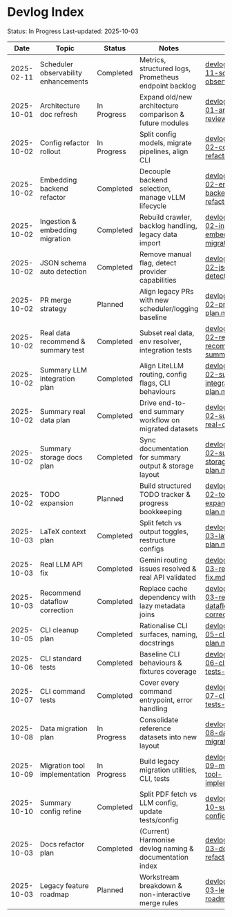 # Devlog Index
Status: In Progress
Last-updated: 2025-10-03

| Date | Topic | Status | Notes | Link |
| --- | --- | --- | --- | --- |
| 2025-02-11 | Scheduler observability enhancements | Completed | Metrics, structured logs, Prometheus endpoint backlog | [devlog/2025-02-11-scheduler-observability.md](2025-02-11-scheduler-observability.md) |
| 2025-10-01 | Architecture doc refresh | In Progress | Expand old/new architecture comparison & future modules | [devlog/2025-10-01-architecture-review.md](2025-10-01-architecture-review.md) |
| 2025-10-02 | Config refactor rollout | In Progress | Split config models, migrate pipelines, align CLI | [devlog/2025-10-02-config-refactor-plan.md](2025-10-02-config-refactor-plan.md) |
| 2025-10-02 | Embedding backend refactor | Completed | Decouple backend selection, manage vLLM lifecycle | [devlog/2025-10-02-embedding-backend-refactor.md](2025-10-02-embedding-backend-refactor.md) |
| 2025-10-02 | Ingestion & embedding migration | Completed | Rebuild crawler, backlog handling, legacy data import | [devlog/2025-10-02-ingestion-embedding-migration.md](2025-10-02-ingestion-embedding-migration.md) |
| 2025-10-02 | JSON schema auto detection | Completed | Remove manual flag, detect provider capabilities | [devlog/2025-10-02-json-schema-detection-plan.md](2025-10-02-json-schema-detection-plan.md) |
| 2025-10-02 | PR merge strategy | Planned | Align legacy PRs with new scheduler/logging baseline | [devlog/2025-10-02-pr-merge-plan.md](2025-10-02-pr-merge-plan.md) |
| 2025-10-02 | Real data recommend & summary test | Completed | Subset real data, env resolver, integration tests | [devlog/2025-10-02-real-data-recommend-summary-plan.md](2025-10-02-real-data-recommend-summary-plan.md) |
| 2025-10-02 | Summary LLM integration plan | Completed | Align LiteLLM routing, config flags, CLI behaviours | [devlog/2025-10-02-summary-llm-integration-plan.md](2025-10-02-summary-llm-integration-plan.md) |
| 2025-10-02 | Summary real data plan | Completed | Drive end-to-end summary workflow on migrated datasets | [devlog/2025-10-02-summary-real-data-plan.md](2025-10-02-summary-real-data-plan.md) |
| 2025-10-02 | Summary storage docs plan | Completed | Sync documentation for summary output & storage layout | [devlog/2025-10-02-summary-storage-docs-plan.md](2025-10-02-summary-storage-docs-plan.md) |
| 2025-10-02 | TODO expansion | Planned | Build structured TODO tracker & progress bookkeeping | [devlog/2025-10-02-todo-expansion-plan.md](2025-10-02-todo-expansion-plan.md) |
| 2025-10-03 | LaTeX context plan | Completed | Split fetch vs output toggles, restructure configs | [devlog/2025-10-03-latex-context-plan.md](2025-10-03-latex-context-plan.md) |
| 2025-10-03 | Real LLM API fix | Completed | Gemini routing issues resolved & real API validated | [devlog/2025-10-03-real-llm-api-fix.md](2025-10-03-real-llm-api-fix.md) |
| 2025-10-03 | Recommend dataflow correction | Completed | Replace cache dependency with lazy metadata joins | [devlog/2025-10-03-recommend-dataflow-correction.md](2025-10-03-recommend-dataflow-correction.md) |
| 2025-10-05 | CLI cleanup plan | Completed | Rationalise CLI surfaces, naming, docstrings | [devlog/2025-10-05-cli-cleanup-plan.md](2025-10-05-cli-cleanup-plan.md) |
| 2025-10-06 | CLI standard tests | Completed | Baseline CLI behaviours & fixtures coverage | [devlog/2025-10-06-cli-standard-tests-plan.md](2025-10-06-cli-standard-tests-plan.md) |
| 2025-10-07 | CLI command tests | Completed | Cover every command entrypoint, error handling | [devlog/2025-10-07-cli-command-tests-plan.md](2025-10-07-cli-command-tests-plan.md) |
| 2025-10-08 | Data migration plan | In Progress | Consolidate reference datasets into new layout | [devlog/2025-10-08-data-migration-plan.md](2025-10-08-data-migration-plan.md) |
| 2025-10-09 | Migration tool implementation | In Progress | Build legacy migration utilities, CLI, tests | [devlog/2025-10-09-migration-tool-implementation.md](2025-10-09-migration-tool-implementation.md) |
| 2025-10-10 | Summary config refine | Completed | Split PDF fetch vs LLM config, update tests/config | [devlog/2025-10-10-summary-config-refine.md](2025-10-10-summary-config-refine.md) |
| 2025-10-03 | Docs refactor plan | Completed | (Current) Harmonise devlog naming & documentation index | [devlog/2025-10-03-docs-refactor-plan.md](2025-10-03-docs-refactor-plan.md) |
| 2025-10-03 | Legacy feature roadmap | Planned | Workstream breakdown & non-interactive merge rules | [devlog/2025-10-03-legacy-roadmap.md](2025-10-03-legacy-roadmap.md) |
